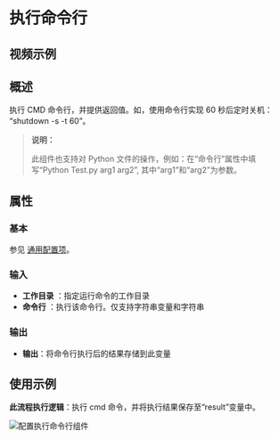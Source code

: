 # 执行命令行

## 视频示例

## 概述

执行 CMD 命令行，并提供返回值。如，使用命令行实现 60 秒后定时关机： “shutdown -s -t 60”。

> **说明：**
>
> 此组件也支持对 Python 文件的操作，例如：在“命令行”属性中填写“Python Test.py arg1 arg2”, 其中“arg1”和“arg2”为参数。

## 属性

### 基本

参见 [通用配置项](../Appendix/CommonConfigurationItems.md)。

### 输入

- **工作目录** ：指定运行命令的工作目录
- **命令行** ：执行该命令行。仅支持字符串变量和字符串

### 输出

- **输出**：将命令行执行后的结果存储到此变量

## 使用示例

**此流程执行逻辑**：执行 cmd 命令，并将执行结果保存至“result”变量中。

![配置执行命令行组件](https://docimages.blob.core.chinacloudapi.cn/images/Activities/executeCmd-2.png)
